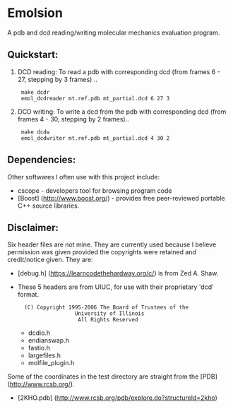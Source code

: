 # Emolsion
A pdb and dcd reading/writing molecular mechanics evaluation program.

## Quickstart:
1. DCD reading: To read a pdb with corresponding dcd (from frames 6 - 27, stepping by 3 frames) ..

        make dcdr
        emol_dcdreader mt.ref.pdb mt_partial.dcd 6 27 3

2. DCD writing: To write a dcd from the pdb with corresponding dcd (from frames 4 - 30,
stepping by 2 frames)..

        make dcdw
        emol_dcdwriter mt.ref.pdb mt_partial.dcd 4 30 2



## Dependencies:
Other softwares I often use with this project include:
* cscope - developers tool for browsing program code
* [Boost] (http://www.boost.org/) - provides free peer-reviewed portable C++ source libraries.



## Disclaimer:
Six header files are not mine. They are currently used because I believe permission was given
provided the copyrights were retained and credit/notice given. They are:

* [debug.h] (https://learncodethehardway.org/c/) is from Zed A. Shaw.
* These 5 headers are from UIUC, for use with their proprietary 'dcd' format.

        (C) Copyright 1995-2006 The Board of Trustees of the
                        University of Illinois
                         All Rights Reserved

  * dcdio.h
  * endianswap.h
  * fastio.h
  * largefiles.h
  * molfile_plugin.h

Some of the coordinates in the test directory are straight from the [PDB] (http://www.rcsb.org/).
* [2KHO.pdb] (http://www.rcsb.org/pdb/explore.do?structureId=2kho)
